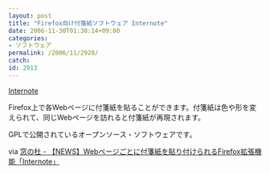 ```yaml
---
layout: post
title: "Firefox向け付箋紙ソフトウェア Internote"
date: 2006-11-30T01:30:14+09:00
categories:
- ソフトウェア
permalink: /2006/11/2928/
catch: 
id: 2913
---
```

[Internote](http://internote.sourceforge.net/)

 

Firefox上で各Webページに付箋紙を貼ることができます。付箋紙は色や形を変えられて、同じWebページを訪れると付箋紙が再現されます。

 

GPLで公開されているオープンソース・ソフトウェアです。

 

via [窓の杜 - 【NEWS】Webページごとに付箋紙を貼り付けられるFirefox拡張機能「Internote」](http://www.forest.impress.co.jp/article/2006/11/28/internote.html)

